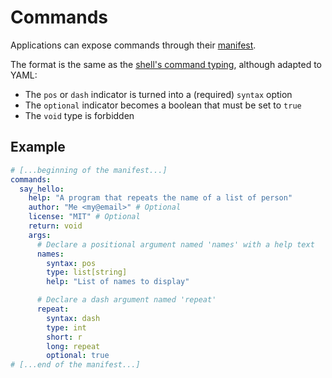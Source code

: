 # Commands

Applications can expose commands through their [manifest](manifest.md).

The format is the same as the [shell's command typing](../shell-scripting.md#commands-typing), although adapted to YAML:

* The `pos` or `dash` indicator is turned into a (required) `syntax` option
* The `optional` indicator becomes a boolean that must be set to `true`
* The `void` type is forbidden

## Example

```yaml
# [...beginning of the manifest...]
commands:
  say_hello:
    help: "A program that repeats the name of a list of person"
    author: "Me <my@email>" # Optional
    license: "MIT" # Optional
    return: void
    args:
      # Declare a positional argument named 'names' with a help text
      names:
        syntax: pos
        type: list[string]
        help: "List of names to display"

      # Declare a dash argument named 'repeat'
      repeat:
        syntax: dash
        type: int
        short: r
        long: repeat
        optional: true
# [...end of the manifest...]
```
